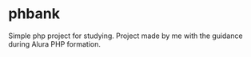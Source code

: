 # phbank
Simple php project for studying. Project made by me with the guidance during Alura PHP formation.

